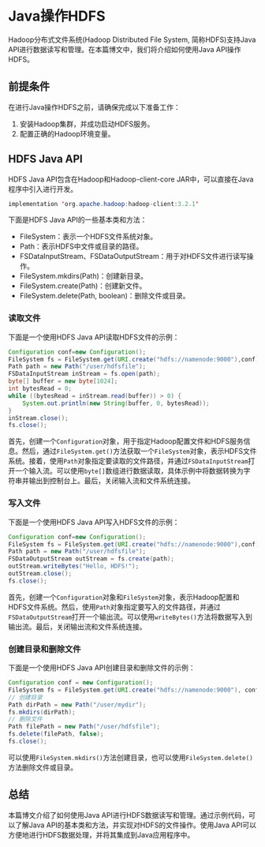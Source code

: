 # Java操作HDFS

Hadoop分布式文件系统(Hadoop Distributed File System, 简称HDFS)支持Java API进行数据读写和管理。在本篇博文中，我们将介绍如何使用Java API操作HDFS。

## 前提条件

在进行Java操作HDFS之前，请确保完成以下准备工作：

1. 安装Hadoop集群，并成功启动HDFS服务。
2. 配置正确的Hadoop环境变量。

## HDFS Java API

HDFS Java API包含在Hadoop和Hadoop-client-core JAR中，可以直接在Java程序中引入进行开发。

```java
implementation 'org.apache.hadoop:hadoop-client:3.2.1'
```

下面是HDFS Java API的一些基本类和方法：

- FileSystem：表示一个HDFS文件系统对象。
- Path：表示HDFS中文件或目录的路径。
- FSDataInputStream、FSDataOutputStream：用于对HDFS文件进行读写操作。
- FileSystem.mkdirs(Path)：创建新目录。
- FileSystem.create(Path)：创建新文件。
- FileSystem.delete(Path, boolean)：删除文件或目录。

### 读取文件

下面是一个使用HDFS Java API读取HDFS文件的示例：

```java
Configuration conf=new Configuration();
FileSystem fs = FileSystem.get(URI.create("hdfs://namenode:9000"),conf);
Path path = new Path("/user/hdfsfile");
FSDataInputStream inStream = fs.open(path);
byte[] buffer = new byte[1024];
int bytesRead = 0;
while ((bytesRead = inStream.read(buffer)) > 0) {
    System.out.println(new String(buffer, 0, bytesRead));
}
inStream.close();
fs.close();
```

首先，创建一个`Configuration`对象，用于指定Hadoop配置文件和HDFS服务信息。然后，通过`FileSystem.get()`方法获取一个`FileSystem`对象，表示HDFS文件系统。接着，使用`Path`对象指定要读取的文件路径，并通过`FSDataInputStream`打开一个输入流。可以使用`byte[]`数组进行数据读取，具体示例中将数据转换为字符串并输出到控制台上。最后，关闭输入流和文件系统连接。

### 写入文件

下面是一个使用HDFS Java API写入HDFS文件的示例：

```java
Configuration conf=new Configuration();
FileSystem fs = FileSystem.get(URI.create("hdfs://namenode:9000"),conf);
Path path = new Path("/user/hdfsfile");
FSDataOutputStream outStream = fs.create(path);
outStream.writeBytes("Hello, HDFS!");
outStream.close();
fs.close();
```

首先，创建一个`Configuration`对象和`FileSystem`对象，表示Hadoop配置和HDFS文件系统。然后，使用`Path`对象指定要写入的文件路径，并通过`FSDataOutputStream`打开一个输出流。可以使用`writeBytes()`方法将数据写入到输出流。最后，关闭输出流和文件系统连接。

### 创建目录和删除文件

下面是一个使用HDFS Java API创建目录和删除文件的示例：

```java
Configuration conf = new Configuration();
FileSystem fs = FileSystem.get(URI.create("hdfs://namenode:9000"), conf);
// 创建目录
Path dirPath = new Path("/user/mydir");
fs.mkdirs(dirPath);
// 删除文件
Path filePath = new Path("/user/hdfsfile");
fs.delete(filePath, false);
fs.close();
```

可以使用`FileSystem.mkdirs()`方法创建目录，也可以使用`FileSystem.delete()`方法删除文件或目录。

## 总结

本篇博文介绍了如何使用Java API进行HDFS数据读写和管理。通过示例代码，可以了解Java API的基本类和方法，并实现对HDFS的文件操作。使用Java API可以方便地进行HDFS数据处理，并将其集成到Java应用程序中。